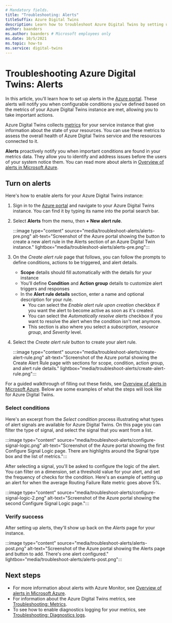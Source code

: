 ```yaml
---
# Mandatory fields.
title: "Troubleshooting: Alerts"
titleSuffix: Azure Digital Twins
description: Learn how to troubleshoot Azure Digital Twins by setting up alerts based on service metrics.
author: baanders
ms.author: baanders # Microsoft employees only
ms.date: 10/5/2021
ms.topic: how-to
ms.service: digital-twins
---
```


# Troubleshooting Azure Digital Twins: Alerts

In this article, you'll learn how to set up alerts in the [Azure portal](https://portal.azure.com). These alerts will notify you when configurable conditions you've defined based on the metrics of your Azure Digital Twins instance are met, allowing you to take important actions.

Azure Digital Twins collects [metrics](troubleshoot-metrics.md) for your service instance that give information about the state of your resources. You can use these metrics to assess the overall health of Azure Digital Twins service and the resources connected to it.

**Alerts** proactively notify you when important conditions are found in your metrics data. They allow you to identify and address issues before the users of your system notice them. You can read more about alerts in [Overview of alerts in Microsoft Azure](../azure-monitor/alerts/alerts-overview.md).

## Turn on alerts

Here's how to enable alerts for your Azure Digital Twins instance:

1. Sign in to the [Azure portal](https://portal.azure.com) and navigate to your Azure Digital Twins instance. You can find it by typing its name into the portal search bar. 

2. Select **Alerts** from the menu, then **+ New alert rule**.

   :::image type="content" source="media/troubleshoot-alerts/alerts-pre.png" alt-text="Screenshot of the Azure portal showing the button to create a new alert rule in the Alerts section of an Azure Digital Twin instance." lightbox="media/troubleshoot-alerts/alerts-pre.png":::

3. On the *Create alert rule* page that follows, you can follow the prompts to define conditions, actions to be triggered, and alert details.     
    * **Scope** details should fill automatically with the details for your instance
    * You'll define **Condition** and **Action group** details to customize alert triggers and responses
    * In the **Alert rule details** section, enter a name and optional description for your rule. 
        - You can select the _Enable alert rule upon creation_ checkbox if you want the alert to become active as soon as it's created.
        - You can select the _Automatically resolve alerts_ checkbox if you want to resolve the alert when the condition isn't met anymore.
        - This section is also where you select a _subscription_, _resource group_, and _Severity_ level.

4. Select the _Create alert rule_ button to create your alert rule.

   :::image type="content" source="media/troubleshoot-alerts/create-alert-rule.png" alt-text="Screenshot of the Azure portal showing the Create Alert Rule page with sections for scope, condition, action group, and alert rule details." lightbox="media/troubleshoot-alerts/create-alert-rule.png":::

For a guided walkthrough of filling out these fields, see [Overview of alerts in Microsoft Azure](../azure-monitor/alerts/alerts-overview.md). Below are some examples of what the steps will look like for Azure Digital Twins.

### Select conditions

Here's an excerpt from the *Select condition* process illustrating what types of alert signals are available for Azure Digital Twins. On this page you can filter the type of signal, and select the signal that you want from a list.

:::image type="content" source="media/troubleshoot-alerts/configure-signal-logic.png" alt-text="Screenshot of the Azure portal showing the first Configure Signal Logic page. There are highlights around the Signal type box and the list of metrics.":::

After selecting a signal, you'll be asked to configure the logic of the alert. You can filter on a dimension, set a threshold value for your alert, and set the frequency of checks for the condition. Here's an example of setting up an alert for when the average Routing Failure Rate metric goes above 5%.

:::image type="content" source="media/troubleshoot-alerts/configure-signal-logic-2.png" alt-text="Screenshot of the Azure portal showing the second Configure Signal Logic page.":::

### Verify success

After setting up alerts, they'll show up back on the *Alerts* page for your instance.
 
:::image type="content" source="media/troubleshoot-alerts/alerts-post.png" alt-text="Screenshot of the Azure portal showing the Alerts page and button to add. There's one alert configured." lightbox="media/troubleshoot-alerts/alerts-post.png":::

## Next steps

* For more information about alerts with Azure Monitor, see [Overview of alerts in Microsoft Azure](../azure-monitor/alerts/alerts-overview.md).
* For information about the Azure Digital Twins metrics, see [Troubleshooting: Metrics](troubleshoot-metrics.md).
* To see how to enable diagnostics logging for your metrics, see [Troubleshooting: Diagnostics logs](troubleshoot-diagnostics.md).
